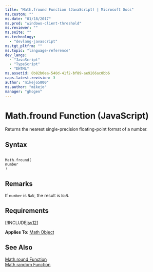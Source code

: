 ```yaml
---
title: "Math.fround Function (JavaScript) | Microsoft Docs"
ms.custom: ""
ms.date: "01/18/2017"
ms.prod: "windows-client-threshold"
ms.reviewer: ""
ms.suite: ""
ms.technology: 
  - "devlang-javascript"
ms.tgt_pltfrm: ""
ms.topic: "language-reference"
dev_langs: 
  - "JavaScript"
  - "TypeScript"
  - "DHTML"
ms.assetid: 0b82b0ea-540d-41f2-bf89-ae9266ac0bb6
caps.latest.revision: 3
author: "mikejo5000"
ms.author: "mikejo"
manager: "ghogen"
---
```

# Math.fround Function (JavaScript)
Returns the nearest single-precision floating-point format of a number.  
  
## Syntax  
  
```  
  
Math.fround(  
number  
)   
```  
  
## Remarks  
 If `number` is `NaN`, the result is `NaN`.  
  
## Requirements  
 [!INCLUDE[jsv12](../../javascript/reference/includes/jsv12-md.md)]  
  
 **Applies To**: [Math Object](../../javascript/reference/math-object-javascript.md)  
  
## See Also  
 [Math.round Function](../../javascript/reference/math-round-function-javascript.md)   
 [Math.random Function](../../javascript/reference/math-random-function-javascript.md)